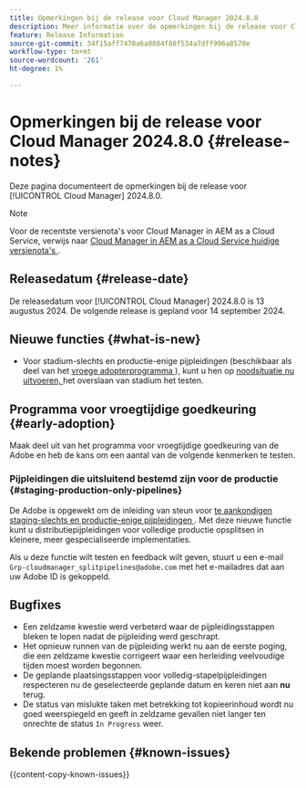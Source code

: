 ```yaml
---
title: Opmerkingen bij de release voor Cloud Manager 2024.8.0
description: Meer informatie over de opmerkingen bij de release voor Cloud Manager 2024.8.0.
feature: Release Information
source-git-commit: 34f15aff7478a6a0884f88f534a7dff996a8570e
workflow-type: tm+mt
source-wordcount: '261'
ht-degree: 1%

---
```



# Opmerkingen bij de release voor Cloud Manager 2024.8.0 {#release-notes}

Deze pagina documenteert de opmerkingen bij de release voor [!UICONTROL Cloud Manager] 2024.8.0.

>[!NOTE]
>
>Voor de recentste versienota&#39;s voor Cloud Manager in AEM as a Cloud Service, verwijs naar [ Cloud Manager in AEM as a Cloud Service huidige versienota&#39;s ](https://experienceleague.adobe.com/en/docs/experience-manager-cloud-service/content/release-notes/cloud-manager/current).

## Releasedatum {#release-date}

De releasedatum voor [!UICONTROL Cloud Manager] 2024.8.0 is 13 augustus 2024. De volgende release is gepland voor 14 september 2024.

## Nieuwe functies {#what-is-new}

* Voor stadium-slechts en productie-enige pijpleidingen (beschikbaar als deel van het [ vroege adopterprogramma ](#staging-production-only-pipelines)), kunt u hen op [ noodsituatie nu uitvoeren, ](/help/using/stage-prod-only.md#emergency-mode) het overslaan van stadium het testen.

## Programma voor vroegtijdige goedkeuring {#early-adoption}

Maak deel uit van het programma voor vroegtijdige goedkeuring van de Adobe en heb de kans om een aantal van de volgende kenmerken te testen.

### Pijpleidingen die uitsluitend bestemd zijn voor de productie {#staging-production-only-pipelines}

De Adobe is opgewekt om de inleiding van steun voor [ te aankondigen staging-slechts en productie-enige pijpleidingen ](/help/using/stage-prod-only.md). Met deze nieuwe functie kunt u distributiepijpleidingen voor volledige productie opsplitsen in kleinere, meer gespecialiseerde implementaties.

Als u deze functie wilt testen en feedback wilt geven, stuurt u een e-mail `Grp-cloudmanager_splitpipelines@adobe.com` met het e-mailadres dat aan uw Adobe ID is gekoppeld.

## Bugfixes

* Een zeldzame kwestie werd verbeterd waar de pijpleidingsstappen bleken te lopen nadat de pijpleiding werd geschrapt.
* Het opnieuw runnen van de pijpleiding werkt nu aan de eerste poging, die een zeldzame kwestie corrigeert waar een herleiding veelvoudige tijden moest worden begonnen.
* De geplande plaatsingsstappen voor volledig-stapelpijpleidingen respecteren nu de geselecteerde geplande datum en keren niet aan **nu** terug.
* De status van mislukte taken met betrekking tot kopieerinhoud wordt nu goed weerspiegeld en geeft in zeldzame gevallen niet langer ten onrechte de status `In Progress` weer.

## Bekende problemen {#known-issues}

{{content-copy-known-issues}}
